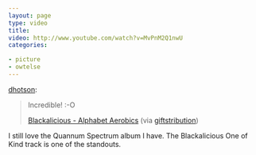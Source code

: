 ```yaml
---
layout: page
type: video
title: 
video: http://www.youtube.com/watch?v=MvPnM2Q1nwU
categories: 

- picture
- owtelse
---
```

<p><a href="http://dhotson.tumblr.com/post/1227446522/incredible-o-blackalicious-alphabet" class="tumblr_blog">dhotson</a>:</p>

<blockquote><p>Incredible! :-O</p>

<p><a href="http://www.youtube.com/watch?v=MvPnM2Q1nwU">Blackalicious - Alphabet Aerobics</a> (via <a href="http://youtube.com/user/giftstribution">giftstribution</a>)</p></blockquote>

<p>I still love the Quannum Spectrum album I have. The Blackalicious One of Kind track is one of the standouts. </p>
